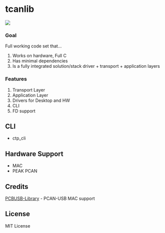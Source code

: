 # tcanlib

![](assets/)

### Goal
Full working code set that... 

1. Works on hardware, Full C
2. Has minimal dependencies 
3. Is a fully integrated solution/stack driver + transport + application layers


### Features
1. Transport Layer
2. Application Layer
3. Drivers for Desktop and HW
4. CLI
5. FD support


## CLI
* ctp_cli


## Hardware Support
* MAC
* PEAK PCAN
  

## Credits

[PCBUSB-Library](https://github.com/mac-can/PCBUSB-Library) - PCAN-USB MAC support

## License

MIT License

